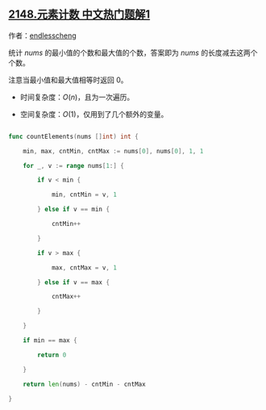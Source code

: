 ## [2148.元素计数 中文热门题解1](https://leetcode.cn/problems/count-elements-with-strictly-smaller-and-greater-elements/solutions/100000/on-yi-ci-bian-li-by-endlesscheng-t4yr)

作者：[endlesscheng](https://leetcode.cn/u/endlesscheng)

统计 $\textit{nums}$ 的最小值的个数和最大值的个数，答案即为 $\textit{nums}$ 的长度减去这两个个数。

注意当最小值和最大值相等时返回 0。

- 时间复杂度：$O(n)$，且为一次遍历。
- 空间复杂度：$O(1)$，仅用到了几个额外的变量。

```go
func countElements(nums []int) int {
	min, max, cntMin, cntMax := nums[0], nums[0], 1, 1
	for _, v := range nums[1:] {
		if v < min {
			min, cntMin = v, 1
		} else if v == min {
			cntMin++
		}
		if v > max {
			max, cntMax = v, 1
		} else if v == max {
			cntMax++
		}
	}
	if min == max {
		return 0
	}
	return len(nums) - cntMin - cntMax
}
```